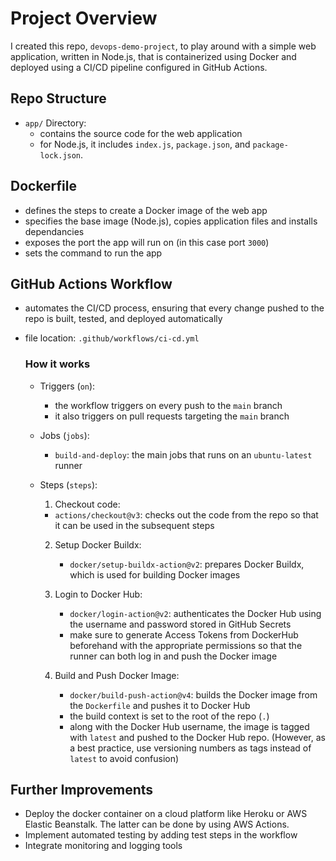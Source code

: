 # Project Overview
I created this repo, `devops-demo-project`, to play around with a simple web application, written in Node.js, that is containerized using Docker and deployed using a CI/CD pipeline configured in GitHub Actions.

## Repo Structure
  - `app/` Directory:
    - contains the source code for the web application
    - for Node.js, it includes `index.js`, `package.json`, and `package-lock.json`.
 
## Dockerfile
  - defines the steps to create a Docker image of the web app
  - specifies the base image (Node.js), copies application files and installs dependancies
  - exposes the port the app will run on (in this case port `3000`)
  - sets the command to run the app

## GitHub Actions Workflow
  - automates the CI/CD process, ensuring that every change pushed to the repo is built, tested, and deployed automatically
  - file location: `.github/workflows/ci-cd.yml`

    ### How it works
      - Triggers (`on`):
        - the workflow triggers on every push to the `main` branch
        - it also triggers on pull requests targeting the `main` branch
       
      - Jobs (`jobs`):
        - `build-and-deploy`: the main jobs that runs on an `ubuntu-latest` runner
       
      - Steps (`steps`):
        1. Checkout code: 
          - `actions/checkout@v3`: checks out the code from the repo so that it can be used in the subsequent steps

        2. Setup Docker Buildx:
           - `docker/setup-buildx-action@v2`: prepares Docker Buildx, which is used for building Docker images

        3. Login to Docker Hub:
           - `docker/login-action@v2`: authenticates the Docker Hub using the username and password stored in GitHub Secrets
           - make sure to generate Access Tokens from DockerHub beforehand with the appropriate permissions so that the runner can both log in and push the Docker image 

        4. Build and Push Docker Image:
           - `docker/build-push-action@v4`: builds the Docker image from the `Dockerfile` and pushes it to Docker Hub
           - the build context is set to the root of the repo (`.`)
           - along with the Docker Hub username, the image is tagged with `latest` and pushed to the Docker Hub repo. (However, as a best practice, use versioning numbers as tags instead of `latest` to avoid confusion)
          
## Further Improvements
  - Deploy the docker container on a cloud platform like Heroku or AWS Elastic Beanstalk. The latter can be done by using AWS Actions. 
  - Implement automated testing by adding test steps in the workflow
  - Integrate monitoring and logging tools
